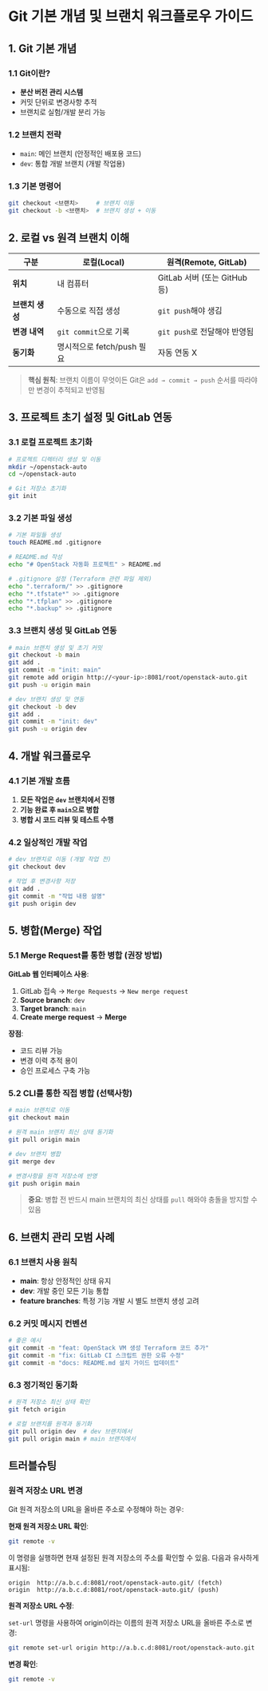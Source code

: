 # Git 기본 개념 및 브랜치 워크플로우 가이드

## 1. Git 기본 개념

### 1.1 Git이란?

* **분산 버전 관리 시스템**
* 커밋 단위로 변경사항 추적
* 브랜치로 실험/개발 분리 가능

### 1.2 브랜치 전략

* `main`: 메인 브랜치 (안정적인 배포용 코드)
* `dev`: 통합 개발 브랜치 (개발 작업용)

### 1.3 기본 명령어

```bash
git checkout <브랜치>     # 브랜치 이동
git checkout -b <브랜치>  # 브랜치 생성 + 이동
```

## 2. 로컬 vs 원격 브랜치 이해

| 구분 | 로컬(Local) | 원격(Remote, GitLab) |
|------|-------------|----------------------|
| **위치** | 내 컴퓨터 | GitLab 서버 (또는 GitHub 등) |
| **브랜치 생성** | 수동으로 직접 생성 | `git push`해야 생김 |
| **변경 내역** | `git commit`으로 기록 | `git push`로 전달해야 반영됨 |
| **동기화** | 명시적으로 fetch/push 필요 | 자동 연동 X |

> **핵심 원칙**: 브랜치 이름이 무엇이든 Git은 `add → commit → push` 순서를 따라야만 변경이 추적되고 반영됨

## 3. 프로젝트 초기 설정 및 GitLab 연동

### 3.1 로컬 프로젝트 초기화

```bash
# 프로젝트 디렉터리 생성 및 이동
mkdir ~/openstack-auto
cd ~/openstack-auto

# Git 저장소 초기화
git init
```

### 3.2 기본 파일 생성

```bash
# 기본 파일들 생성
touch README.md .gitignore

# README.md 작성
echo "# OpenStack 자동화 프로젝트" > README.md

# .gitignore 설정 (Terraform 관련 파일 제외)
echo ".terraform/" >> .gitignore
echo "*.tfstate*" >> .gitignore
echo "*.tfplan" >> .gitignore
echo "*.backup" >> .gitignore
```

### 3.3 브랜치 생성 및 GitLab 연동

```bash
# main 브랜치 생성 및 초기 커밋
git checkout -b main
git add .
git commit -m "init: main"
git remote add origin http://<your-ip>:8081/root/openstack-auto.git
git push -u origin main

# dev 브랜치 생성 및 연동
git checkout -b dev
git add .
git commit -m "init: dev"
git push -u origin dev
```

## 4. 개발 워크플로우

### 4.1 기본 개발 흐름

1. **모든 작업은 `dev` 브랜치에서 진행**
2. **기능 완료 후 `main`으로 병합**
3. **병합 시 코드 리뷰 및 테스트 수행**

### 4.2 일상적인 개발 작업

```bash
# dev 브랜치로 이동 (개발 작업 전)
git checkout dev

# 작업 후 변경사항 저장
git add .
git commit -m "작업 내용 설명"
git push origin dev
```

## 5. 병합(Merge) 작업

### 5.1 Merge Request를 통한 병합 (권장 방법)

**GitLab 웹 인터페이스 사용**:
1. GitLab 접속 → `Merge Requests` → `New merge request`
2. **Source branch**: `dev`
3. **Target branch**: `main`
4. **Create merge request** → **Merge**

**장점**:
- 코드 리뷰 가능
- 변경 이력 추적 용이
- 승인 프로세스 구축 가능

### 5.2 CLI를 통한 직접 병합 (선택사항)

```bash
# main 브랜치로 이동
git checkout main

# 원격 main 브랜치 최신 상태 동기화
git pull origin main

# dev 브랜치 병합
git merge dev

# 변경사항을 원격 저장소에 반영
git push origin main
```

> **중요**: 병합 전 반드시 main 브랜치의 최신 상태를 `pull` 해와야 충돌을 방지할 수 있음

## 6. 브랜치 관리 모범 사례

### 6.1 브랜치 사용 원칙

- **main**: 항상 안정적인 상태 유지
- **dev**: 개발 중인 모든 기능 통합
- **feature branches**: 특정 기능 개발 시 별도 브랜치 생성 고려

### 6.2 커밋 메시지 컨벤션

```bash
# 좋은 예시
git commit -m "feat: OpenStack VM 생성 Terraform 코드 추가"
git commit -m "fix: GitLab CI 스크립트 권한 오류 수정"
git commit -m "docs: README.md 설치 가이드 업데이트"
```

### 6.3 정기적인 동기화

```bash
# 원격 저장소 최신 상태 확인
git fetch origin

# 로컬 브랜치를 원격과 동기화
git pull origin dev  # dev 브랜치에서
git pull origin main # main 브랜치에서
```

## 트러블슈팅

### 원격 저장소 URL 변경

Git 원격 저장소의 URL을 올바른 주소로 수정해야 하는 경우:

**현재 원격 저장소 URL 확인**:

```bash
git remote -v
```

이 명령을 실행하면 현재 설정된 원격 저장소의 주소를 확인할 수 있음. 다음과 유사하게 표시됨:

```
origin  http://a.b.c.d:8081/root/openstack-auto.git/ (fetch)
origin  http://a.b.c.d:8081/root/openstack-auto.git/ (push)
```

**원격 저장소 URL 수정**:

`set-url` 명령을 사용하여 origin이라는 이름의 원격 저장소 URL을 올바른 주소로 변경:

```bash
git remote set-url origin http://a.b.c.d:8081/root/openstack-auto.git
```

**변경 확인**:

```bash
git remote -v
```
